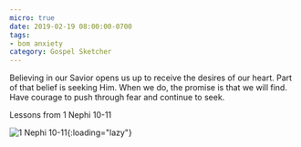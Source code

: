 ```yaml
---
micro: true
date: 2019-02-19 08:00:00-0700
tags:
- bom anxiety
category: Gospel Sketcher
---
```


Believing in our Savior opens us up to receive the desires of our heart. Part of that belief is seeking Him. When we do, the promise is that we will find. Have courage to push through fear and continue to seek.

Lessons from 1 Nephi 10-11

![1 Nephi 10-11](https://media.bennorris.org/images/gospelsketcher/uploads/2019/c7989ab107.jpg){:loading="lazy"}